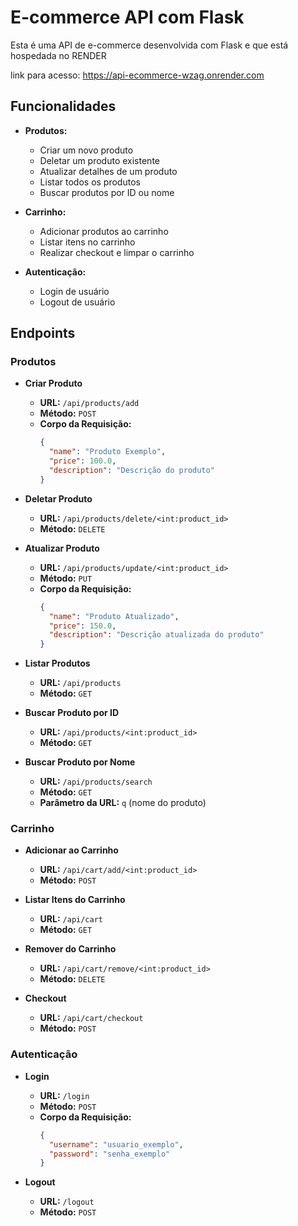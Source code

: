 # E-commerce API com Flask

Esta é uma API de e-commerce desenvolvida com Flask e que está hospedada no RENDER

link para acesso: https://api-ecommerce-wzag.onrender.com

## Funcionalidades

- **Produtos:**
  - Criar um novo produto
  - Deletar um produto existente
  - Atualizar detalhes de um produto
  - Listar todos os produtos
  - Buscar produtos por ID ou nome
  
- **Carrinho:**
  - Adicionar produtos ao carrinho
  - Listar itens no carrinho
  - Realizar checkout e limpar o carrinho

- **Autenticação:**
  - Login de usuário
  - Logout de usuário

## Endpoints

### Produtos

- **Criar Produto**
  - **URL:** `/api/products/add`
  - **Método:** `POST`
  - **Corpo da Requisição:**
    ```json
    {
      "name": "Produto Exemplo",
      "price": 100.0,
      "description": "Descrição do produto"
    }
    ```

- **Deletar Produto**
  - **URL:** `/api/products/delete/<int:product_id>`
  - **Método:** `DELETE`

- **Atualizar Produto**
  - **URL:** `/api/products/update/<int:product_id>`
  - **Método:** `PUT`
  - **Corpo da Requisição:**
    ```json
    {
      "name": "Produto Atualizado",
      "price": 150.0,
      "description": "Descrição atualizada do produto"
    }
    ```

- **Listar Produtos**
  - **URL:** `/api/products`
  - **Método:** `GET`

- **Buscar Produto por ID**
  - **URL:** `/api/products/<int:product_id>`
  - **Método:** `GET`

- **Buscar Produto por Nome**
  - **URL:** `/api/products/search`
  - **Método:** `GET`
  - **Parâmetro da URL:** `q` (nome do produto)

### Carrinho

- **Adicionar ao Carrinho**
  - **URL:** `/api/cart/add/<int:product_id>`
  - **Método:** `POST`

- **Listar Itens do Carrinho**
  - **URL:** `/api/cart`
  - **Método:** `GET`

- **Remover do Carrinho**
  - **URL:** `/api/cart/remove/<int:product_id>`
  - **Método:** `DELETE`

- **Checkout**
  - **URL:** `/api/cart/checkout`
  - **Método:** `POST`

### Autenticação

- **Login**
  - **URL:** `/login`
  - **Método:** `POST`
  - **Corpo da Requisição:**
    ```json
    {
      "username": "usuario_exemplo",
      "password": "senha_exemplo"
    }
    ```

- **Logout**
  - **URL:** `/logout`
  - **Método:** `POST`

